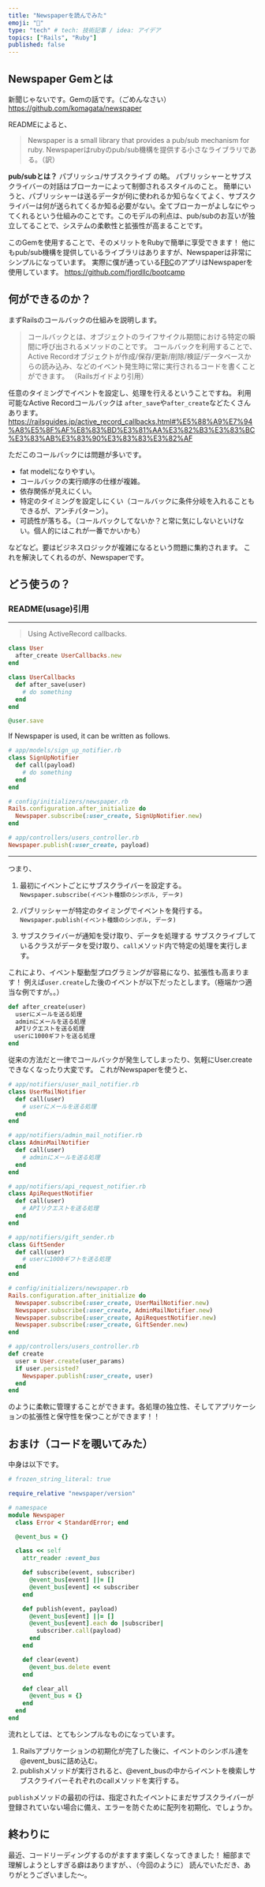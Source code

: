 ```yaml
---
title: "Newspaperを読んでみた"
emoji: "🫡"
type: "tech" # tech: 技術記事 / idea: アイデア
topics: ["Rails", "Ruby"]
published: false
---
```


## Newspaper Gemとは
新聞じゃないです。Gemの話です。（ごめんなさい）
https://github.com/komagata/newspaper

READMEによると、

> Newspaper is a small library that provides a pub/sub mechanism for ruby.
Newspaperはrubyのpub/sub機構を提供する小さなライブラリである。（訳）

**pub/subとは？**
パブリッシュ/サブスクライブ の略。
パブリッシャーとサブスクライバーの対話はブローカーによって制御されるスタイルのこと。
簡単にいうと、パブリッシャーは送るデータが何に使われるか知らなくてよく、サブスクライバーは何が送られてくるか知る必要がない。全てブローカーがよしなにやってくれるという仕組みのことです。このモデルの利点は、pub/subのお互いが独立してることで、システムの柔軟性と拡張性が高まることです。

このGemを使用することで、そのメリットをRubyで簡単に享受できます！
他にもpub/sub機構を提供しているライブラリはありますが、Newspaperは非常にシンプルになっています。
実際に僕が通っている[FBC](https://bootcamp.fjord.jp/)のアプリはNewspaperを使用しています。
https://github.com/fjordllc/bootcamp

## 何ができるのか？
まずRailsのコールバックの仕組みを説明します。

> コールバックとは、オブジェクトのライフサイクル期間における特定の瞬間に呼び出されるメソッドのことです。
コールバックを利用することで、Active Recordオブジェクトが作成/保存/更新/削除/検証/データベースからの読み込み、などのイベント発生時に常に実行されるコードを書くことができます。
（Railsガイドより引用）

任意のタイミングでイベントを設定し、処理を行えるということですね。
利用可能なActive Recordコールバックは `after_save`や`after_create`などたくさんあります。
https://railsguides.jp/active_record_callbacks.html#%E5%88%A9%E7%94%A8%E5%8F%AF%E8%83%BD%E3%81%AA%E3%82%B3%E3%83%BC%E3%83%AB%E3%83%90%E3%83%83%E3%82%AF

ただこのコールバックには問題が多いです。
- fat modelになりやすい。
- コールバックの実行順序の仕様が複雑。
- 依存関係が見えにくい。
- 特定のタイミングを設定しにくい（コールバックに条件分岐を入れることもできるが、アンチパターン）。
- 可読性が落ちる。（コールバックしてないか？と常に気にしないといけない。個人的にはこれが一番でかいかも）

などなど。要はビジネスロジックが複雑になるという問題に集約されます。
これを解決してくれるのが、Newspaperです。

## どう使うの？
### README(usage)引用

---
> Using ActiveRecord callbacks.
```ruby
class User
  after_create UserCallbacks.new
end

class UserCallbacks
  def after_save(user)
    # do something
  end
end

@user.save
```
If Newspaper is used, it can be written as follows.
```ruby
# app/models/sign_up_notifier.rb
class SignUpNotifier
  def call(payload)
    # do something
  end
end

# config/initializers/newspaper.rb
Rails.configuration.after_initialize do
  Newspaper.subscribe(:user_create, SignUpNotifier.new)
end

# app/controllers/users_controller.rb
Newspaper.publish(:user_create, payload)
```
---
つまり、

1. 最初にイベントごとにサブスクライバーを設定する。
`Newspaper.subscribe(イベント種類のシンボル, データ)`

2. パブリッシャーが特定のタイミングでイベントを発行する。
`Newspaper.publish(イベント種類のシンボル, データ)`

3. サブスクライバーが通知を受け取り、データを処理する
サブスクライブしているクラスがデータを受け取り、`call`メソッド内で特定の処理を実行します。

これにより、イベント駆動型プログラミングが容易になり、拡張性も高まります！
例えば`user.create`した後のイベントが以下だったとします。（極端かつ適当な例ですが。。）
```ruby
def after_create(user)
  userにメールを送る処理
  adminにメールを送る処理
  APIリクエストを送る処理
　userに1000ギフトを送る処理
end
```
従来の方法だと一律でコールバックが発生してしまったり、気軽にUser.createできなくなったり大変です。
これがNewspaperを使うと、
```ruby
# app/notifiers/user_mail_notifier.rb
class UserMailNotifier
  def call(user)
    # userにメールを送る処理
  end
end

# app/notifiers/admin_mail_notifier.rb
class AdminMailNotifier
  def call(user)
    # adminにメールを送る処理
  end
end

# app/notifiers/api_request_notifier.rb
class ApiRequestNotifier
  def call(user)
    # APIリクエストを送る処理
  end
end

# app/notifiers/gift_sender.rb
class GiftSender
  def call(user)
    # userに1000ギフトを送る処理
  end
end

# config/initializers/newspaper.rb
Rails.configuration.after_initialize do
  Newspaper.subscribe(:user_create, UserMailNotifier.new)
  Newspaper.subscribe(:user_create, AdminMailNotifier.new)
  Newspaper.subscribe(:user_create, ApiRequestNotifier.new)
  Newspaper.subscribe(:user_create, GiftSender.new)
end

# app/controllers/users_controller.rb
def create
  user = User.create(user_params)
  if user.persisted?
    Newspaper.publish(:user_create, user)
  end
end
```
のように柔軟に管理することができます。各処理の独立性、そしてアプリケーションの拡張性と保守性を保つことができます！！

## おまけ（コードを覗いてみた）
中身は以下です。
```ruby
# frozen_string_literal: true

require_relative "newspaper/version"

# namespace
module Newspaper
  class Error < StandardError; end

  @event_bus = {}

  class << self
    attr_reader :event_bus

    def subscribe(event, subscriber)
      @event_bus[event] ||= []
      @event_bus[event] << subscriber
    end

    def publish(event, payload)
      @event_bus[event] ||= []
      @event_bus[event].each do |subscriber|
        subscriber.call(payload)
      end
    end

    def clear(event)
      @event_bus.delete event
    end

    def clear_all
      @event_bus = {}
    end
  end
end
```
流れとしては、とてもシンプルなものになっています。
1. Railsアプリケーションの初期化が完了した後に、イベントのシンボル達を@event_busに詰め込む。
2. publishメソッドが実行されると、@event_busの中からイベントを検索しサブスクライバーそれぞれのcallメソッドを実行する。

`publish`メソッドの最初の行は、指定されたイベントにまだサブスクライバーが登録されていない場合に備え、エラーを防ぐために配列を初期化、でしょうか。

## 終わりに
最近、コードリーディングするのがますます楽しくなってきました！
細部まで理解しようとしすぎる癖はありますが、、（今回のように）
読んでいただき、ありがとうございました〜。
